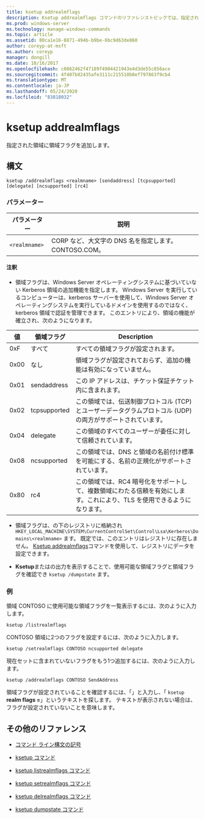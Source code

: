 ```yaml
---
title: ksetup addrealmflags
description: Ksetup addrealmflags コマンドのリファレンストピックでは、指定された領域に領域フラグを追加します。
ms.prod: windows-server
ms.technology: manage-windows-commands
ms.topic: article
ms.assetid: 80ca1e16-8871-494b-b9be-6bc9d63de860
author: coreyp-at-msft
ms.author: coreyp
manager: dongill
ms.date: 10/16/2017
ms.openlocfilehash: c0862462f47189f4904421943e4d3de55c856ace
ms.sourcegitcommit: 4f407b82435afe3111c215510b0ef797863f9cb4
ms.translationtype: MT
ms.contentlocale: ja-JP
ms.lasthandoff: 05/24/2020
ms.locfileid: "83818032"
---
```

# <a name="ksetup-addrealmflags"></a>ksetup addrealmflags

指定された領域に領域フラグを追加します。

## <a name="syntax"></a>構文

```
ksetup /addrealmflags <realmname> [sendaddress] [tcpsupported] [delegate] [ncsupported] [rc4]
```

### <a name="parameters"></a>パラメーター

| パラメーター | 説明 |
| --------- | ----------- |
| `<realmname>` | CORP など、大文字の DNS 名を指定します。CONTOSO.COM。 |

#### <a name="remarks"></a>注釈

- 領域フラグは、Windows Server オペレーティングシステムに基づいていない Kerberos 領域の追加機能を指定します。 Windows Server を実行しているコンピューターは、kerberos サーバーを使用して、Windows Server オペレーティングシステムを実行しているドメインを使用するのではなく、kerberos 領域で認証を管理できます。 このエントリにより、領域の機能が確立され、次のようになります。

| 値 | 領域フラグ | Description |
| ----- | ---------- | ----------- |
| 0xF | すべて | すべての領域フラグが設定されます。 |
| 0x00 | なし | 領域フラグが設定されておらず、追加の機能は有効になっていません。 |
| 0x01 | sendaddress | この IP アドレスは、チケット保証チケット内に含まれます。 |
| 0x02 | tcpsupported | この領域では、伝送制御プロトコル (TCP) とユーザーデータグラムプロトコル (UDP) の両方がサポートされています。 |
| 0x04 | delegate | この領域のすべてのユーザーが委任に対して信頼されています。 |
| 0x08 | ncsupported | この領域では、DNS と領域の名前付け標準を可能にする、名前の正規化がサポートされています。 |
| 0x80 | rc4 | この領域では、RC4 暗号化をサポートして、複数領域にわたる信頼を有効にします。これにより、TLS を使用できるようになります。 |

- 領域フラグは、の下のレジストリに格納され `HKEY_LOCAL_MACHINE\SYSTEM\CurrentControlSet\Control\Lsa\Kerberos\Domains\<realmname>` ます。 既定では、このエントリはレジストリに存在しません。 [Ksetup addrealmflags](ksetup-addrealmflags.md)コマンドを使用して、レジストリにデータを設定できます。

- **Ksetup**またはの出力を表示することで、使用可能な領域フラグと領域フラグを確認でき `ksetup /dumpstate` ます。

### <a name="examples"></a>例

領域 CONTOSO に使用可能な領域フラグを一覧表示するには、次のように入力します。

```
ksetup /listrealmflags
```

CONTOSO 領域に2つのフラグを設定するには、次のように入力します。

```
ksetup /setrealmflags CONTOSO ncsupported delegate
```

現在セットに含まれていないフラグをもう1つ追加するには、次のように入力します。

```
ksetup /addrealmflags CONTOSO SendAddress
```

領域フラグが設定されていることを確認するには、「」と入力し、「 `ksetup` **realm flags =**」というテキストを探します。 テキストが表示されない場合は、フラグが設定されていないことを意味します。

## <a name="additional-references"></a>その他のリファレンス

- [コマンド ライン構文の記号](command-line-syntax-key.md)

- [ksetup コマンド](ksetup.md)

- [ksetup listrealmflags コマンド](ksetup-listrealmflags.md)

- [ksetup setrealmflags コマンド](ksetup-setrealmflags.md)

- [ksetup delrealmflags コマンド](ksetup-delrealmflags.md)

- [ksetup dumpstate コマンド](ksetup-dumpstate.md)
